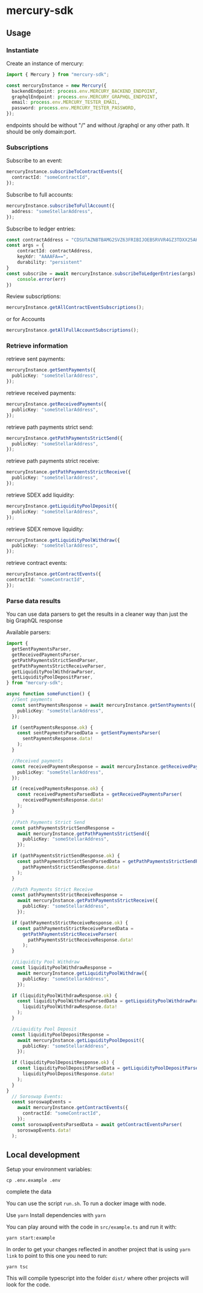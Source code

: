 # mercury-sdk

## Usage

### Instantiate

Create an instance of mercury:

```typescript
import { Mercury } from "mercury-sdk";

const mercuryInstance = new Mercury({
  backendEndpoint: process.env.MERCURY_BACKEND_ENDPOINT,
  graphqlEndpoint: process.env.MERCURY_GRAPHQL_ENDPOINT,
  email: process.env.MERCURY_TESTER_EMAIL,
  password: process.env.MERCURY_TESTER_PASSWORD,
});
```

endpoints should be without "/" and without /graphql or any other path. It should be only domain:port.

### Subscriptions

Subscribe to an event:

```typescript
mercuryInstance.subscribeToContractEvents({
  contractId: "someContractId",
});
```

Subscribe to full accounts:

```typescript
mercuryInstance.subscribeToFullAccount({
  address: "someStellarAddress",
});
```

Subscribe to ledger entries:

```typescript
const contractAddress = "CDSUTAZNBTBAMG2SVZ63FRIBIJOEBSRVVR4GZ3TDXX25AHUN5N3ZYMYU";
const args = {
    contractId: contractAddress,
    keyXdr: "AAAAFA==",
    durability: "persistent"
}
const subscribe = await mercuryInstance.subscribeToLedgerEntries(args).catch((err) => {
    console.error(err)
})
```

Review subscriptions:

```typescript
mercuryInstance.getAllContractEventSubscriptions();
```

or for Accounts

```typescript
mercuryInstance.getAllFullAccountSubscriptions();
```

### Retrieve information

retrieve sent payments:

```typescript
mercuryInstance.getSentPayments({
  publicKey: "someStellarAddress",
});
```

retrieve received payments:

```typescript
mercuryInstance.getReceivedPayments({
  publicKey: "someStellarAddress",
});
```

retrieve path payments strict send:

```typescript
mercuryInstance.getPathPaymentsStrictSend({
  publicKey: "someStellarAddress",
});
```

retrieve path payments strict receive:

```typescript
mercuryInstance.getPathPaymentsStrictReceive({
  publicKey: "someStellarAddress",
});
```

retrieve SDEX add liquidity:

```typescript
mercuryInstance.getLiquidityPoolDeposit({
  publicKey: "someStellarAddress",
});
```

retrieve SDEX remove liquidity:

```typescript
mercuryInstance.getLiquidityPoolWithdraw({
  publicKey: "someStellarAddress",
});
```

retrieve contract events: 
  
  ```typescript
mercuryInstance.getContractEvents({
  contractId: "someContractId",
});
```

### Parse data results

You can use data parsers to get the results in a cleaner way than just the big GraphQL response

Available parsers:

```typescript
import {
  getSentPaymentsParser,
  getReceivedPaymentsParser,
  getPathPaymentsStrictSendParser,
  getPathPaymentsStrictReceiveParser,
  getLiquidityPoolWithdrawParser,
  getLiquidityPoolDepositParser,
} from "mercury-sdk";

async function someFunction() {
  //Sent payments
  const sentPaymentsResponse = await mercuryInstance.getSentPayments({
    publicKey: "someStellarAddress",
  });

  if (sentPaymentsResponse.ok) {
    const sentPaymentsParsedData = getSentPaymentsParser(
      sentPaymentsResponse.data!
    );
  }

  //Received payments
  const receivedPaymentsResponse = await mercuryInstance.getReceivedPayments({
    publicKey: "someStellarAddress",
  });

  if (receivedPaymentsResponse.ok) {
    const receivedPaymentsParsedData = getReceivedPaymentsParser(
      receivedPaymentsResponse.data!
    );
  }

  //Path Payments Strict Send
  const pathPaymentsStrictSendResponse =
    await mercuryInstance.getPathPaymentsStrictSend({
      publicKey: "someStellarAddress",
    });

  if (pathPaymentsStrictSendResponse.ok) {
    const pathPaymentsStrictSendParsedData = getPathPaymentsStrictSendParser(
      pathPaymentsStrictSendResponse.data!
    );
  }

  //Path Payments Strict Receive
  const pathPaymentsStrictReceiveResponse =
    await mercuryInstance.getPathPaymentsStrictReceive({
      publicKey: "someStellarAddress",
    });

  if (pathPaymentsStrictReceiveResponse.ok) {
    const pathPaymentsStrictReceiveParsedData =
      getPathPaymentsStrictReceiveParser(
        pathPaymentsStrictReceiveResponse.data!
      );
  }

  //Liquidity Pool Withdraw
  const liquidityPoolWithdrawResponse =
    await mercuryInstance.getLiquidityPoolWithdraw({
      publicKey: "someStellarAddress",
    });

  if (liquidityPoolWithdrawResponse.ok) {
    const liquidityPoolWithdrawParsedData = getLiquidityPoolWithdrawParser(
      liquidityPoolWithdrawResponse.data!
    );
  }

  //Liquidity Pool Deposit
  const liquidityPoolDepositResponse =
    await mercuryInstance.getLiquidityPoolDeposit({
      publicKey: "someStellarAddress",
    });

  if (liquidityPoolDepositResponse.ok) {
    const liquidityPoolDepositParsedData = getLiquidityPoolDepositParser(
      liquidityPoolDepositResponse.data!
    );
  }
}
  // Soroswap Events:
  const soroswapEvents = 
    await mercuryInstance.getContractEvents({
      contractId: "someContractId",
    });
  const soroswapEventsParsedData = await getContractEventsParser(
    soroswapEvents.data!
  );
```

## Local development

Setup your environment variables:

```
cp .env.example .env
```
complete the data

You can use the script `run.sh`. To run a docker image with node.

Use `yarn`
Install dependencies with `yarn`

You can play around with the code in `src/example.ts` and run it with:

```
yarn start:example
```

In order to get your changes reflected in another project that is using `yarn link` to point to this one you need to run:

```
yarn tsc
```

This will compile typescript into the folder `dist/` where other projects will look for the code.
